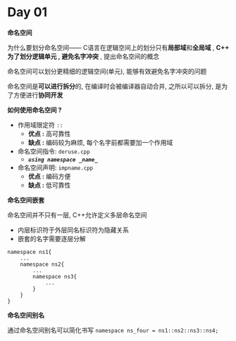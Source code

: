 # Day 01

**命名空间** <p>
为什么要划分命名空间——
C语言在逻辑空间上的划分只有**局部域**和**全局域** , **C++ 为了划分逻辑单元 , 避免名字冲突** , 提出命名空间的概念 <p>
命名空间可以划分更精细的逻辑空间(单元), 能够有效避免名字冲突的问题 <p>
命名空间是**可以进行拆分**的, 在编译时会被编译器自动合并, 之所以可以拆分, 是为了方便进行**协同开发**

**如何使用命名空间 ?**
- 作用域限定符 `::`
    - **优点 :** 高可靠性
    - **缺点 :** 编码较为麻烦, 每个名字前都需要加一个作用域
- 命名空间指令: `deruse.cpp`
    - _**`using namespace _name_`**_
- 命名空间声明: `impname.cpp`
    - **优点 :** 编码方便
    - **缺点 :** 低可靠性

**命名空间嵌套** <p>
命名空间并不只有一层, C++允许定义多层命名空间
- 内层标识符于外层同名标识符为隐藏关系
- 嵌套的名字需要逐层分解
```
namespace ns1{
    ...
    namespace ns2{
        ...
        namespace ns3{
            ...
        }
    }
}
```

**命名空间别名** <p>
通过命名空间别名可以简化书写
`namespace ns_four = ns1::ns2::ns3::ns4;`

